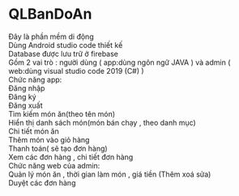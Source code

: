 # QLBanDoAn
Đây là phần mềm di động <br>
Dùng Android studio code thiết kế <br>
Database được lưu trữ ở firebase <br>
Gồm 2 vai trò : người dùng ( app:dùng ngôn ngữ JAVA ) và admin ( web:dùng visual studio code 2019 (C#)  )<br>
Chức năng app:<br>
  Đăng nhập <br>
  Đăng ký<br>
  Đăng xuất<br>
  Tìm kiếm món ăn(theo tên món)<br>
  Hiển thị danh sách món(món bán chạy , theo danh mục) <br>
  Chi tiết món ăn<br>
  Thêm món vào giỏ hàng<br>
  Thanh toán( sẽ tạo đơn hàng)<br>
  Xem các đơn hàng , chi tiết đơn hàng<br>
Chức năng web của admin:<br>
Quản lý món ăn , thời gian làm món , giá tiền (Thêm xoá sửa)<br>
Duyệt các đơn hàng <br>




 

